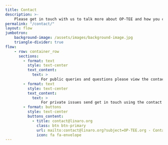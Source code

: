 ```yaml
---
title: Contact
description: >-
    Please get in touch with us to talk more about OP-TEE and how you can get involved.
permalink: "/contact/"
layout: flow
jumbotron:
    background-image: /assets/images/background-image.jpg
    triangle-divider: true
flow:
    - row: container_row
      sections:
        - format: text
          style: text-center
          text_content:
            text: >
                For public queries and questions please view the contact page [here](https://optee.readthedocs.io/en/latest/general/contact.html).
        - format: text
          style: text-center
          text_content:
            text: >
                For private issues send get in touch using the contact button below.
        - format: buttons
          style: text-center
          buttons_content:
            - title: contact@linaro.org
              class: btn btn-primary
              url: mailto:contact@linaro.org?subject=OP-TEE.org - Contact Us
              icon: fa fa-envelope
---
```

